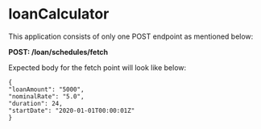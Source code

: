 # loanCalculator

This application consists of only one POST endpoint as mentioned below:

 __POST: /loan/schedules/fetch__

Expected body for the fetch point will look like below:
```
{
"loanAmount": "5000",
"nominalRate": "5.0",
"duration": 24,
"startDate": "2020-01-01T00:00:01Z"
}
```
